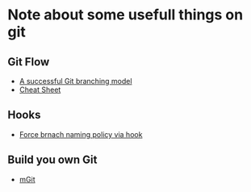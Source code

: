 # Note about some usefull things on git 

## Git Flow 
* [A successful Git branching model](https://nvie.com/posts/a-successful-git-branching-model/)
* [Cheat Sheet](http://danielkummer.github.io/git-flow-cheatsheet/)

## Hooks 

* [Force brnach naming policy via hook](https://itnext.io/using-git-hooks-to-enforce-branch-naming-policy-ffd81fa01e5e)

## Build you own Git
* [mGit](https://www.leshenko.net/p/ugit/#)
